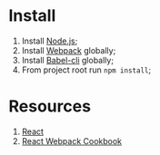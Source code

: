 # Install

1. Install [Node.js](https://nodejs.org/en/);
2. Install [Webpack](https://github.com/webpack/webpack#installation) globally;
3. Install [Babel-cli](https://babeljs.io/docs/setup/#babel_cli) globally;
4. From project root run `npm install`;

# Resources

1. [React](https://facebook.github.io/react/)
1. [React Webpack Cookbook](https://christianalfoni.github.io/react-webpack-cookbook/index.html)